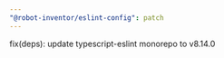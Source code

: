 ```yaml
---
"@robot-inventor/eslint-config": patch
---
```


fix(deps): update typescript-eslint monorepo to v8.14.0
